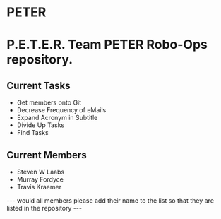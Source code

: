# PETER
P.E.T.E.R.
Team PETER Robo-Ops repository.
===============================

Current Tasks
-------------
* Get members onto Git
* Decrease Frequency of eMails
* Expand Acronym in Subtitle
* Divide Up Tasks
* Find Tasks

Current Members
---------------
* Steven W Laabs
* Murray Fordyce
* Travis Kraemer

--- would all members please add their name to the list so that they are listed in the repository ---
